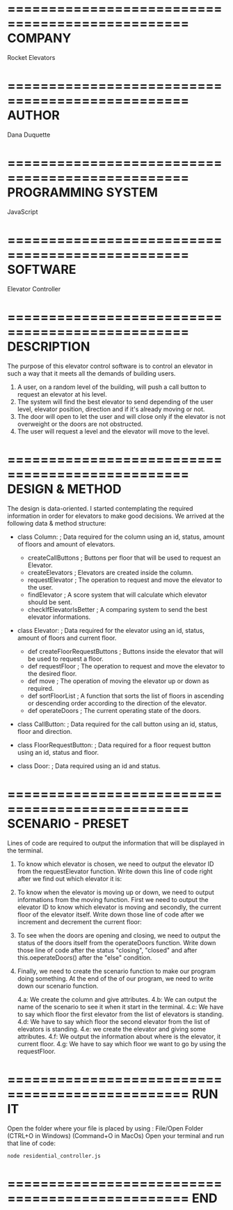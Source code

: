 ================================================
                     COMPANY                   
================================================	
Rocket Elevators


================================================
                     AUTHOR                    
================================================
Dana Duquette


================================================
               PROGRAMMING SYSTEM              
================================================
JavaScript


================================================
                    SOFTWARE                   
================================================
Elevator Controller


================================================
                  DESCRIPTION                  
================================================
The purpose of this elevator control software is to control an elevator in such a way that it meets all the demands of building users.

1.  A user, on a random level of the building, will push a call button to request an elevator at his level.
2.  The system will find the best elevator to send depending of the user level, elevator position, direction and if it's already moving or not.
3.  The door will open to let the user and will close only if the elevator is not overweight or the doors are not obstructed. 
4.  The user will request a level and the elevator will move to the level.


================================================
                DESIGN & METHOD                     
================================================
The design is data-oriented. I started contemplating the required information in order for elevators to make good decisions. We arrived at the following data & method structure:

- class Column:				; Data required for the column using an id, status, amount of floors and amount of elevators.
	- createCallButtons		; Buttons per floor that will be used to request an Elevator.
	- createElevators		; Elevators are created inside the column.
	- requestElevator		; The operation to request and move the elevator to the user.
	- findElevator 			; A score system that will calculate which elevator should be sent.
	- checkIfElevatorIsBetter		; A comparing system to send the best elevator informations. 

- class Elevator:			; Data required for the elevator using an id, status, amount of floors and current floor.
	- def createFloorRequestButtons	; Buttons inside the elevator that will be used to request a floor.
	- def requestFloor		; The operation to request and move the elevator to the desired floor.
	- def move			; The operation of moving the elevator up or down as required.
	- def sortFloorList		; A function that sorts the list of floors in ascending or descending order according to the direction of the elevator.
	- def operateDoors		; The current operating state of the doors.

- class CallButton:			; Data required for the call button using an id, status, floor and direction.
- class FloorRequestButton:		; Data required for a floor request button using an id, status and floor.
- class Door:				; Data required using an id and status.


================================================
               SCENARIO - PRESET
================================================
Lines of code are required to output the information that will be displayed in the terminal. 

1. 	To know which elevator is chosen, we need to output the elevator ID from the requestElevator function.
	Write down this line of code right after we find out which elevator it is:
	



2. 	To know when the elevator is moving up or down, we need to output informations from the moving function.
	First we need to output the elevator ID to know which elevator is moving and secondly, the current floor
	of the elevator itself. Write down those line of code after we increment and decrement the current floor:
	
	

3. 	To see when the doors are opening and closing, we need to output the status of the doors itself from 
	the operateDoors function. Write down those line of code after the status "closing", "closed" and after
	this.oeperateDoors() after the "else" condition.



4. 	Finally, we need to create the scenario function to make our program doing something. At the end of the of our 
	program, we need to write down our scenario function.

	4.a: We create the column and give attributes.
	4.b: We can output the name of the scenario to see it when it start in the terminal.
	4.c: We have to say which floor the first elevator from the list of elevators is standing. 
	4.d: We have to say which floor the second elevator from the list of elevators is standing. 
	4.e: we create the elevator and giving some attributes.
	4.f: We output the information about where is the elevator, it current floor.
	4.g: We have to say which floor we want to go by using the requestFloor.



================================================
                     RUN IT
================================================

Open the folder where your file is placed by using : File/Open Folder (CTRL+O in Windows) (Command+O in MacOs)
Open your terminal and run that line of code:

	node residential_controller.js


================================================
                      END
================================================